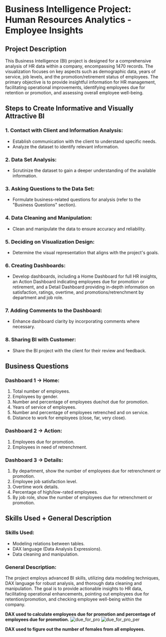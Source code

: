 # Business Intelligence Project: Human Resources Analytics - Employee Insights

## Project Description

This Business Intelligence (BI) project is designed for a comprehensive analysis of HR data within a company, encompassing 1470 records. The visualization focuses on key aspects such as demographic data, years of service, job levels, and the promotion/retirement status of employees. The primary objective is to provide insightful information for HR management, facilitating operational improvements, identifying employees due for retention or promotion, and assessing overall employee well-being.

## Steps to Create Informative and Visually Attractive BI

### 1. Contact with Client and Information Analysis:

- Establish communication with the client to understand specific needs.
- Analyze the dataset to identify relevant information.

### 2. Data Set Analysis:

- Scrutinize the dataset to gain a deeper understanding of the available information.

### 3. Asking Questions to the Data Set:

- Formulate business-related questions for analysis (refer to the "Business Questions" section).

### 4. Data Cleaning and Manipulation:

- Clean and manipulate the data to ensure accuracy and reliability.

### 5. Deciding on Visualization Design:

- Determine the visual representation that aligns with the project's goals.

### 6. Creating Dashboards:

- Develop dashboards, including a Home Dashboard for full HR insights, an Action Dashboard indicating employees due for promotion or retirement, and a Detail Dashboard providing in-depth information on satisfaction, ratings, overtime, and promotions/retrenchment by department and job role.

### 7. Adding Comments to the Dashboard:

- Enhance dashboard clarity by incorporating comments where necessary.

### 8. Sharing BI with Customer:

- Share the BI project with the client for their review and feedback.

## Business Questions

### Dashboard 1 → Home:

1. Total number of employees.
2. Employees by gender.
3. Number and percentage of employees due/not due for promotion.
4. Years of service of employees.
5. Number and percentage of employees retrenched and on service.
6. Distance to work for employees (close, far, very close).

### Dashboard 2 → Action:

1. Employees due for promotion.
2. Employees in need of retrenchment.

### Dashboard 3 → Details:

1. By department, show the number of employees due for retrenchment or promotion.
2. Employee job satisfaction level.
3. Overtime work details.
4. Percentage of high/low-rated employees.
5. By job role, show the number of employees due for retrenchment or promotion.

## Skills Used + General Description

### Skills Used:

- Modeling relations between tables.
- DAX language (Data Analysis Expressions).
- Data cleaning and manipulation.

### General Description:

The project employs advanced BI skills, utilizing data modeling techniques, DAX language for robust analysis, and thorough data cleaning and manipulation. The goal is to provide actionable insights to HR data, facilitating operational enhancements, pointing out employees due for retention/promotion, and checking employee well-being within the company.

**DAX used to calculate employees due for promotion and percentage of employees due for promotion.**
![due_for_pro](https://github.com/juliazmacha/Business-Intelligence-Project-Human-Resources-Analytics---Employee-Insights/assets/115115006/c9722dd9-a2de-44cb-bd26-08b129f20412)
![due_for_pro_per](https://github.com/juliazmacha/Business-Intelligence-Project-Human-Resources-Analytics---Employee-Insights/assets/115115006/cea747de-2437-4344-a30a-3f03e0600fba)

**DAX used to figure out the number of females from all employees.**


